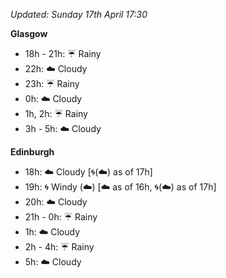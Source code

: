*Updated: Sunday 17th April 17:30*

**Glasgow**

* 18h - 21h: :umbrella: Rainy
* 22h: :cloud: Cloudy
* 23h: :umbrella: Rainy
* 0h: :cloud: Cloudy
* 1h, 2h: :umbrella: Rainy
* 3h - 5h: :cloud: Cloudy

**Edinburgh**

* 18h: :cloud: Cloudy [:cyclone:(:cloud:) as of 17h]
* 19h: :cyclone: Windy (:cloud:) [:cloud: as of 16h, :cyclone:(:cloud:) as of 17h]
* 20h: :cloud: Cloudy
* 21h - 0h: :umbrella: Rainy
* 1h: :cloud: Cloudy
* 2h - 4h: :umbrella: Rainy
* 5h: :cloud: Cloudy
